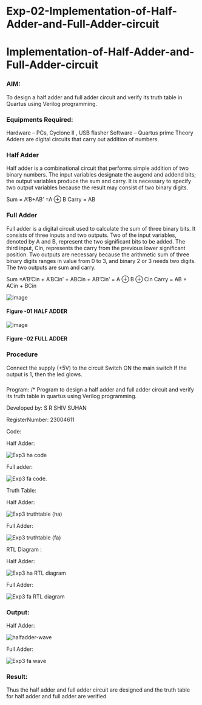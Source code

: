 # Exp-02-Implementation-of-Half-Adder-and-Full-Adder-circuit

# Implementation-of-Half-Adder-and-Full-Adder-circuit
### AIM:
To design a half adder and full adder circuit and verify its truth table in Quartus using Verilog programming.

### Equipments Required:
Hardware – PCs, Cyclone II , USB flasher
Software – Quartus prime
Theory
Adders are digital circuits that carry out addition of numbers.

### Half Adder
Half adder is a combinational circuit that performs simple addition of two binary numbers. The input variables designate the augend and addend bits; the output variables produce the sum and carry. It is necessary to specify two output variables because the result may consist of two binary digits.

Sum = A’B+AB’ =A ⊕ B Carry = AB

### Full Adder
Full adder is a digital circuit used to calculate the sum of three binary bits. It consists of three inputs and two outputs. Two of the input variables, denoted by A and B, represent the two significant bits to be added. The third input, Cin, represents the carry from the previous lower significant position. Two outputs are necessary because the arithmetic sum of three binary digits ranges in value from 0 to 3, and binary 2 or 3 needs two digits. The two outputs are sum and carry.

Sum =A’B’Cin + A’BCin’ + ABCin + AB’Cin’ = A ⊕ B ⊕ Cin Carry = AB + ACin + BCin

 ![image](https://user-images.githubusercontent.com/36288975/163552156-a13e5a56-c638-4110-97d9-8896907c8d25.png)

#### Figure -01 HALF ADDER 


![image](https://user-images.githubusercontent.com/36288975/163552057-b3547877-6d07-45b4-b7e0-bcfebfad9e1d.png)

#### Figure -02 FULL ADDER 

### Procedure

Connect the supply (+5V) to the circuit
Switch ON the main switch
If the output is 1, then the led glows.
### 
Program:
/*
Program to design a half adder and full adder circuit and verify its truth table in quartus using Verilog programming.

Developed by: S R SHIV SUHAN

RegisterNumber:  23004611

Code:

Half Adder:


![Exp3 ha code](https://github.com/shivsujan/Exp-02-Implementation-of-Half-Adder-and-Full-Adder-circuit/assets/145633245/cdc9cf90-89d2-43cf-bd1e-e02c2cbd5e9a)

Full adder:

![Exp3 fa code](https://github.com/shivsujan/Exp-02-Implementation-of-Half-Adder-and-Full-Adder-circuit/assets/145633245/5c3ff967-816a-4248-959e-e34c3618aced).

Truth Table:

Half Adder:

![Exp3 truthtable (ha)](https://github.com/shivsujan/Exp-02-Implementation-of-Half-Adder-and-Full-Adder-circuit/assets/145633245/a1fb2205-5f1c-4112-82b0-13fd99895b8c)

Full Adder:


![Exp3 truthtable (fa)](https://github.com/shivsujan/Exp-02-Implementation-of-Half-Adder-and-Full-Adder-circuit/assets/145633245/9bd98778-c888-43ec-97d6-99dd39ab7ec6)

RTL Diagram :

Half Adder:

![Exp3 ha RTL diagram](https://github.com/shivsujan/Exp-02-Implementation-of-Half-Adder-and-Full-Adder-circuit/assets/145633245/ea718893-9fbe-4d89-ae30-eb721146fa46)

Full Adder:

![Exp3 fa RTL diagram](https://github.com/shivsujan/Exp-02-Implementation-of-Half-Adder-and-Full-Adder-circuit/assets/145633245/662a0dba-0ca9-47eb-b418-9cb9f6c27d60)


### Output:

Half Adder:

![halfadder-wave](https://github.com/shivsujan/Exp-02-Implementation-of-Half-Adder-and-Full-Adder-circuit/assets/145633245/e96e3c84-e90e-43cc-a0f3-564cc68f81f8)

Full Adder:

![Exp3 fa wave](https://github.com/shivsujan/Exp-02-Implementation-of-Half-Adder-and-Full-Adder-circuit/assets/145633245/55d41059-d3ee-4f10-9976-d2356ec0043a)

### Result:
Thus the half adder and full adder circuit are designed and the truth table for half adder and full
adder are verified

